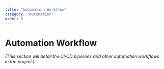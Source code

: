 ```yaml
---
title: "Automation Workflow"
category: "Automation"
order: 0
---
```

# Automation Workflow

*(This section will detail the CI/CD pipelines and other automation workflows in the project.)*

